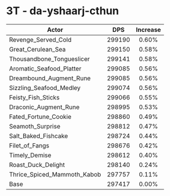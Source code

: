 # 3T - da-yshaarj-cthun
| Actor | DPS | Increase |
|---|:---:|:---:|
|Revenge_Served_Cold|299190|0.60%|
|Great_Cerulean_Sea|299150|0.58%|
|Thousandbone_Tongueslicer|299141|0.58%|
|Aromatic_Seafood_Platter|299085|0.56%|
|Dreambound_Augment_Rune|299085|0.56%|
|Sizzling_Seafood_Medley|299074|0.56%|
|Feisty_Fish_Sticks|299066|0.55%|
|Draconic_Augment_Rune|298995|0.53%|
|Fated_Fortune_Cookie|298860|0.49%|
|Seamoth_Surprise|298812|0.47%|
|Salt_Baked_Fishcake|298724|0.44%|
|Filet_of_Fangs|298676|0.42%|
|Timely_Demise|298612|0.40%|
|Roast_Duck_Delight|298140|0.24%|
|Thrice_Spiced_Mammoth_Kabob|297757|0.11%|
|Base|297417|0.00%|
